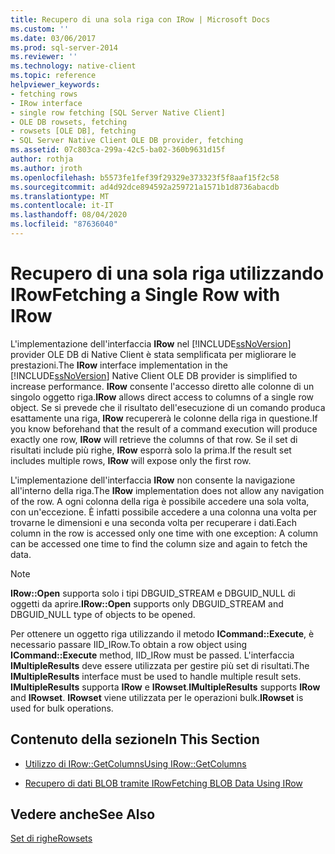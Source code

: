 ```yaml
---
title: Recupero di una sola riga con IRow | Microsoft Docs
ms.custom: ''
ms.date: 03/06/2017
ms.prod: sql-server-2014
ms.reviewer: ''
ms.technology: native-client
ms.topic: reference
helpviewer_keywords:
- fetching rows
- IRow interface
- single row fetching [SQL Server Native Client]
- OLE DB rowsets, fetching
- rowsets [OLE DB], fetching
- SQL Server Native Client OLE DB provider, fetching
ms.assetid: 07c803ca-299a-42c5-ba02-360b9631d15f
author: rothja
ms.author: jroth
ms.openlocfilehash: b5573fe1fef39f29329e373323f5f8aaf15f2c58
ms.sourcegitcommit: ad4d92dce894592a259721a1571b1d8736abacdb
ms.translationtype: MT
ms.contentlocale: it-IT
ms.lasthandoff: 08/04/2020
ms.locfileid: "87636040"
---
```

# <a name="fetching-a-single-row-with-irow"></a><span data-ttu-id="877ba-102">Recupero di una sola riga utilizzando IRow</span><span class="sxs-lookup"><span data-stu-id="877ba-102">Fetching a Single Row with IRow</span></span>
  <span data-ttu-id="877ba-103">L'implementazione dell'interfaccia **IRow** nel [!INCLUDE[ssNoVersion](../../includes/ssnoversion-md.md)] provider OLE DB di Native Client è stata semplificata per migliorare le prestazioni.</span><span class="sxs-lookup"><span data-stu-id="877ba-103">The **IRow** interface implementation in the [!INCLUDE[ssNoVersion](../../includes/ssnoversion-md.md)] Native Client OLE DB provider is simplified to increase performance.</span></span> <span data-ttu-id="877ba-104">**IRow** consente l'accesso diretto alle colonne di un singolo oggetto riga.</span><span class="sxs-lookup"><span data-stu-id="877ba-104">**IRow** allows direct access to columns of a single row object.</span></span> <span data-ttu-id="877ba-105">Se si prevede che il risultato dell'esecuzione di un comando produca esattamente una riga, **IRow** recupererà le colonne della riga in questione.</span><span class="sxs-lookup"><span data-stu-id="877ba-105">If you know beforehand that the result of a command execution will produce exactly one row, **IRow** will retrieve the columns of that row.</span></span> <span data-ttu-id="877ba-106">Se il set di risultati include più righe, **IRow** esporrà solo la prima.</span><span class="sxs-lookup"><span data-stu-id="877ba-106">If the result set includes multiple rows, **IRow** will expose only the first row.</span></span>  
  
 <span data-ttu-id="877ba-107">L'implementazione dell'interfaccia **IRow** non consente la navigazione all'interno della riga.</span><span class="sxs-lookup"><span data-stu-id="877ba-107">The **IRow** implementation does not allow any navigation of the row.</span></span> <span data-ttu-id="877ba-108">A ogni colonna della riga è possibile accedere una sola volta, con un'eccezione. È infatti possibile accedere a una colonna una volta per trovarne le dimensioni e una seconda volta per recuperare i dati.</span><span class="sxs-lookup"><span data-stu-id="877ba-108">Each column in the row is accessed only one time with one exception: A column can be accessed one time to find the column size and again to fetch the data.</span></span>  
  
> [!NOTE]  
>  <span data-ttu-id="877ba-109">**IRow::Open** supporta solo i tipi DBGUID_STREAM e DBGUID_NULL di oggetti da aprire.</span><span class="sxs-lookup"><span data-stu-id="877ba-109">**IRow::Open** supports only DBGUID_STREAM and DBGUID_NULL type of objects to be opened.</span></span>  
  
 <span data-ttu-id="877ba-110">Per ottenere un oggetto riga utilizzando il metodo **ICommand::Execute**, è necessario passare IID_IRow.</span><span class="sxs-lookup"><span data-stu-id="877ba-110">To obtain a row object using **ICommand::Execute** method, IID_IRow must be passed.</span></span> <span data-ttu-id="877ba-111">L'interfaccia **IMultipleResults** deve essere utilizzata per gestire più set di risultati.</span><span class="sxs-lookup"><span data-stu-id="877ba-111">The **IMultipleResults** interface must be used to handle multiple result sets.</span></span> <span data-ttu-id="877ba-112">**IMultipleResults** supporta **IRow** e **IRowset**.</span><span class="sxs-lookup"><span data-stu-id="877ba-112">**IMultipleResults** supports **IRow** and **IRowset**.</span></span> <span data-ttu-id="877ba-113">**IRowset** viene utilizzata per le operazioni bulk.</span><span class="sxs-lookup"><span data-stu-id="877ba-113">**IRowset** is used for bulk operations.</span></span>  
  
## <a name="in-this-section"></a><span data-ttu-id="877ba-114">Contenuto della sezione</span><span class="sxs-lookup"><span data-stu-id="877ba-114">In This Section</span></span>  
  
-   [<span data-ttu-id="877ba-115">Utilizzo di IRow::GetColumns</span><span class="sxs-lookup"><span data-stu-id="877ba-115">Using IRow::GetColumns</span></span>](using-irow-getcolumns.md)  
  
-   [<span data-ttu-id="877ba-116">Recupero di dati BLOB tramite IRow</span><span class="sxs-lookup"><span data-stu-id="877ba-116">Fetching BLOB Data Using IRow</span></span>](../../database-engine/dev-guide/fetching-blob-data-using-irow.md)  
  
## <a name="see-also"></a><span data-ttu-id="877ba-117">Vedere anche</span><span class="sxs-lookup"><span data-stu-id="877ba-117">See Also</span></span>  
 [<span data-ttu-id="877ba-118">Set di righe</span><span class="sxs-lookup"><span data-stu-id="877ba-118">Rowsets</span></span>](rowsets.md)  
  
  
